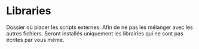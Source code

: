 
# Libraries

Dossier où placer les scripts externes. Afin de ne pas les mélanger avec les autres fichiers. Seront installés uniquement les librairies qui ne sont pas écrites par vous même.
